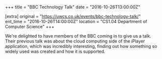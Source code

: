 +++
title = "BBC Technology Talk"
date = "2016-10-26T13:00:00Z"

[extra]
original = "https://uwcs.co.uk/events/bbc-technology-talk/"    
ent_time = "2016-10-26T14:00:00Z"
location = "CS1.04 Department of Computer Science"
+++

We're delighted to have members of the BBC coming in to give us a talk. Their previous talk was about the cloud computing side of the iPlayer application, which was incredibly interesting, finding out how something so widely used was created and how it is supported.

